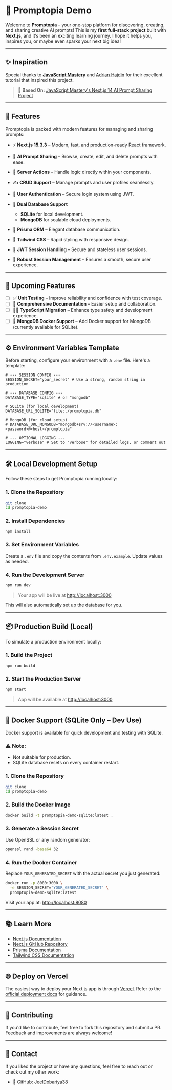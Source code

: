 # 🚀 Promptopia Demo

Welcome to **Promptopia** – your one-stop platform for discovering, creating, and sharing creative AI prompts!
This is my **first full-stack project** built with **Next.js**, and it’s been an exciting learning journey. I hope it helps you, inspires you, or maybe even sparks your next big idea!

---

## ✨ Inspiration

Special thanks to **[JavaScript Mastery](https://www.youtube.com/@JavaScriptMastery)** and [Adrian Hajdin](https://www.youtube.com/watch?v=wm5gMKuwSYk) for their excellent tutorial that inspired this project.

> 🧠 **Based On:** [JavaScript Mastery's Next.js 14 AI Prompt Sharing Project](https://github.com/adrianhajdin/project_next_14_ai_prompt_sharing)

---

## 🌟 Features

Promptopia is packed with modern features for managing and sharing prompts:

* ⚡ **Next.js 15.3.3** – Modern, fast, and production-ready React framework.
* 🧠 **AI Prompt Sharing** – Browse, create, edit, and delete prompts with ease.
* 🔧 **Server Actions** – Handle logic directly within your components.
* ✍️ **CRUD Support** – Manage prompts and user profiles seamlessly.
* 👤 **User Authentication** – Secure login system using JWT.
* 💾 **Dual Database Support**

  * **SQLite** for local development.
  * **MongoDB** for scalable cloud deployments.
* 🔗 **Prisma ORM** – Elegant database communication.
* 🎨 **Tailwind CSS** – Rapid styling with responsive design.
* 🔐 **JWT Session Handling** – Secure and stateless user sessions.
* 🔁 **Robust Session Management** – Ensures a smooth, secure user experience.

---

## 🔮 Upcoming Features

- [ ] ✅ **Unit Testing** – Improve reliability and confidence with test coverage.
- [ ] 📝 **Comprehensive Documentation** – Easier setup and collaboration.
- [ ] 🧑‍💻 **TypeScript Migration** – Enhance type safety and development experience.
- [ ] 🐳 **MongoDB Docker Support** – Add Docker support for MongoDB (currently available for SQLite).

---

## ⚙️ Environment Variables Template

Before starting, configure your environment with a `.env` file. Here's a template:

```env
# --- SESSION CONFIG ---
SESSION_SECRET="your_secret" # Use a strong, random string in production

# --- DATABASE CONFIG ---
DATABASE_TYPE="sqlite" # or "mongodb"

# SQLite (for local development)
DATABASE_URL_SQLITE="file:./promptopia.db"

# MongoDB (for cloud setup)
# DATABASE_URL_MONGODB="mongodb+srv://<username>:<password>@<host>/promptopia"

# --- OPTIONAL LOGGING ---
LOGGING="verbose" # Set to "verbose" for detailed logs, or comment out
```

---

## 🛠 Local Development Setup

Follow these steps to get Promptopia running locally:

### 1. Clone the Repository

```bash
git clone 
cd promptopia-demo
```

### 2. Install Dependencies

```bash
npm install
```

### 3. Set Environment Variables

Create a `.env` file and copy the contents from `.env.example`. Update values as needed.

### 4. Run the Development Server

```bash
npm run dev
```

> Your app will be live at [http://localhost:3000](http://localhost:3000)

This will also automatically set up the database for you.

---

## 📦 Production Build (Local)

To simulate a production environment locally:

### 1. Build the Project

```bash
npm run build
```

### 2. Start the Production Server

```bash
npm start
```

> App will be available at [http://localhost:3000](http://localhost:3000)

---

## 🐳 Docker Support (SQLite Only – Dev Use)

Docker support is available for quick development and testing with SQLite.

### ⚠️ Note:

* Not suitable for production.
* SQLite database resets on every container restart.

### 1. Clone the Repository

```bash
git clone 
cd promptopia-demo
```

### 2. Build the Docker Image

```bash
docker build -t promptopia-demo-sqlite:latest .
```

### 3. Generate a Session Secret

Use OpenSSL or any random generator:

```bash
openssl rand -base64 32
```

### 4. Run the Docker Container

Replace `YOUR_GENERATED_SECRET` with the actual secret you just generated:

```bash
docker run -p 8080:3000 \
  -e SESSION_SECRET="YOUR_GENERATED_SECRET" \
  promptopia-demo-sqlite:latest
```

Visit your app at: [http://localhost:8080](http://localhost:8080)

---

## 📚 Learn More

* [Next.js Documentation](https://nextjs.org/docs)
* [Next.js GitHub Repository](https://github.com/vercel/next.js)
* [Prisma Documentation](https://www.prisma.io/docs)
* [Tailwind CSS Documentation](https://tailwindcss.com/docs)

---

## 🌐 Deploy on Vercel

The easiest way to deploy your Next.js app is through [Vercel](https://vercel.com/new).
Refer to the [official deployment docs](https://nextjs.org/docs/app/building-your-application/deploying) for guidance.

---

## 🤝 Contributing

If you'd like to contribute, feel free to fork this repository and submit a PR. Feedback and improvements are always welcome!

---

## 📩 Contact

If you liked the project or have any questions, feel free to reach out or check out my other work:

- 🔗 GitHub: [JeelDobariya38](https://github.com/JeelDobariya38)
